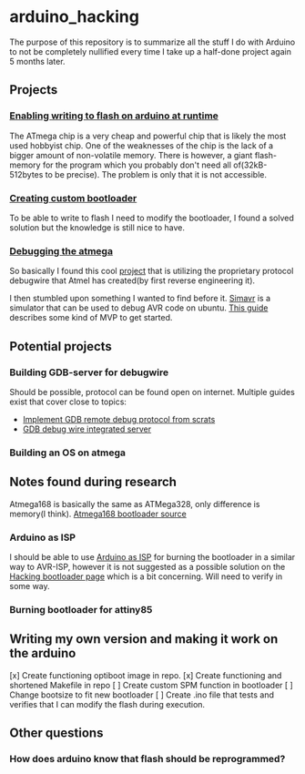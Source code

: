 # arduino_hacking
The purpose of this repository is to summarize all the stuff I do with Arduino to not be completely nullified every time I take up a half-done project again 5 months later.
## Projects
### [Enabling writing to flash on arduino at runtime](writing_to_flash/README.md)
The ATmega chip is a very cheap and powerful chip that is likely the most used hobbyist chip. One of the weaknesses of the chip is the lack of a bigger amount of non-volatile memory. There is however, a giant flash-memory for the program which you probably don't need all of(32kB-512bytes to be precise). The problem is only that it is not accessible.
### [Creating custom bootloader](custom_bootloader/README.md)
To be able to write to flash I need to modify the bootloader, I found a solved solution but the knowledge is still nice to have.
### [Debugging the atmega](arduino_debugging/README.md)
So basically I found this cool [project](https://sites.google.com/site/wayneholder/avrarduino-hardware-debugger-on-the-cheap) that is utilizing the proprietary protocol debugwire that Atmel has created(by first reverse engineering it). 

I then stumbled upon something I wanted to find before it. [Simavr](https://github.com/buserror/simavr/tree/master) is a simulator that can be used to debug AVR code on ubuntu. [This guide](https://aykevl.nl/2020/06/simavr-debug/) describes some kind of MVP to get started.

## Potential projects
### Building GDB-server for debugwire
Should be possible, protocol can be found open on internet. 
Multiple guides exist that cover close to topics:
* [Implement GDB remote debug protocol from scrats](https://medium.com/@tatsuo.nomura/implement-gdb-remote-debug-protocol-stub-from-scratch-1-a6ab2015bfc5)
* [GDB debug wire integrated server](https://github.com/tetofonta/gdb-debug-wire-integrated-server)

### Building an OS on atmega


## Notes found during research
Atmega168 is basically the same as ATMega328, only difference is memory(I think).
[Atmega168 bootloader source](https://github.com/arduino/ArduinoCore-avr/blob/master/bootloaders/atmega/ATmegaBOOT_168.c)

### Arduino as ISP
I should be able to use [Arduino as ISP](https://docs.arduino.cc/built-in-examples/arduino-isp/ArduinoISP) for burning the bootloader in a similar way to AVR-ISP, however it is not suggested as a possible solution on the [Hacking bootloader page](https://docs.arduino.cc/hacking/software/Bootloader) which is a bit concerning. Will need to verify in some way.

### Burning bootloader for attiny85




## Writing my own version and making it work on the arduino
[x] Create functioning optiboot image in repo.
[x] Create functioning and shortened Makefile in repo
[ ] Create custom SPM function in bootloader
[ ] Change bootsize to fit new bootloader
[ ] Create .ino file that tests and verifies that I can modify the flash during execution.

## Other questions

### How does arduino know that flash should be reprogrammed?


